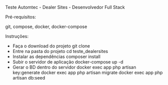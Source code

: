 Teste Automtec - Dealer Sites - Desenvolvedor Full Stack

Pré-requisitos:

git, compose, docker, docker-compose

Instruções:

- Faça o download do projeto
git clone
- Entre na pasta do projeto
cd teste_dealersites
- Instalar as dependências
composer install
- Subir o servidor de aplicação
docker-compose up -d
- Gerar o BD dentro do servidor
docker exec app php artisan key:generate
docker exec app php artisan migrate
docker exec app php artisan db:seed
